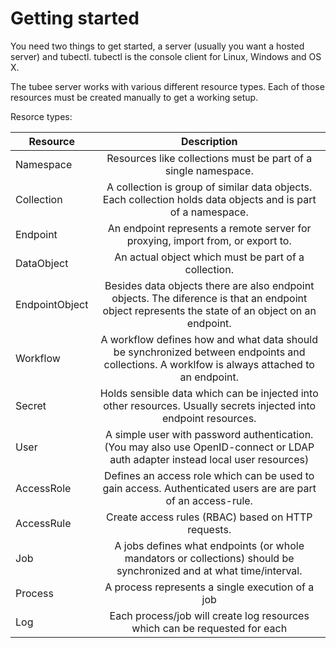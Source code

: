 # Getting started

You need two things to get started, a server (usually you want a hosted server) and tubectl. 
tubectl is the console client for Linux, Windows and OS X.

The tubee server works with various different resource types. Each of those resources must be created manually to get a working setup.

Resorce types:

| Resource      | Description  |
| ------------- |:-------------:|
| Namespace | Resources like collections must be part of a single namespace.  |
| Collection | A collection is group of similar data objects. Each collection holds data objects and is part of a namespace.|
| Endpoint | An endpoint represents a remote server for proxying, import from, or export to. |
| DataObject  | An actual object which must be part of a collection. |
| EndpointObject  | Besides data objects there are also endpoint objects. The diference is that an endpoint object represents the state of an object on an endpoint. |
| Workflow   | A workflow defines how and what data should be synchronized between endpoints and collections. A worklfow is always attached to an endpoint.|
| Secret  | Holds sensible data which can be injected into other resources. Usually secrets injected into endpoint resources. |
| User  | A simple user with password authentication. (You may also use OpenID-connect or LDAP auth adapter instead local user resources) |
| AccessRole  | Defines an access role which can be used to gain access. Authenticated users are are part of an access-rule. |
| AccessRule  | Create access rules (RBAC) based on HTTP requests. |
| Job | A jobs defines what endpoints (or whole mandators or collections) should be synchronized and at what time/interval. |
| Process | A process represents a single execution of a job |
| Log | Each process/job will create log resources which can be requested for each |
